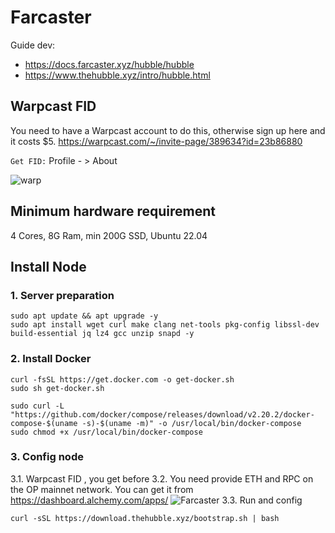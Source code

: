 # Farcaster

Guide dev:

- https://docs.farcaster.xyz/hubble/hubble
- https://www.thehubble.xyz/intro/hubble.html

## Warpcast FID
You need to have a Warpcast account to do this, otherwise sign up here and it costs $5.
https://warpcast.com/~/invite-page/389634?id=23b86880

`Get FID:` Profile - > About

![warp](https://github.com/nodesynctop/Farcaster/assets/124766822/df6a2242-70d1-48e1-bc0f-7235dd441069)


## Minimum hardware requirement
4 Cores, 8G Ram,  min 200G SSD, Ubuntu 22.04

## Install Node

### 1. Server preparation
```
sudo apt update && apt upgrade -y
sudo apt install wget curl make clang net-tools pkg-config libssl-dev build-essential jq lz4 gcc unzip snapd -y
```
### 2. Install Docker
```
curl -fsSL https://get.docker.com -o get-docker.sh
sudo sh get-docker.sh
```
```
sudo curl -L "https://github.com/docker/compose/releases/download/v2.20.2/docker-compose-$(uname -s)-$(uname -m)" -o /usr/local/bin/docker-compose
sudo chmod +x /usr/local/bin/docker-compose
```
### 3. Config node
3.1. Warpcast FID , you get before
3.2. You need provide ETH and RPC on the OP mainnet network. You can get it from https://dashboard.alchemy.com/apps/
![Farcaster](https://github.com/nodesynctop/Farcaster/assets/124766822/90d51120-9ea0-49f9-ac96-d4657364549c)
3.3. Run and config
```
curl -sSL https://download.thehubble.xyz/bootstrap.sh | bash
```

